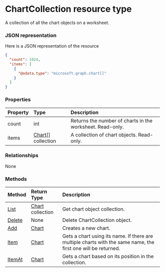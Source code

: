 # ChartCollection resource type

A collection of all the chart objects on a worksheet.

### JSON representation

Here is a JSON representation of the resource

<!-- {
  "blockType": "resource",
  "optionalProperties": [

  ],
  "@odata.type": "microsoft.graph.chartcollection"
}-->

```json
{
  "count": 1024,
  "items": [
    {
      "@odata.type": "microsoft.graph.chart[]"
    }
  ]
}

```
### Properties
| Property	   | Type	|Description|
|:---------------|:--------|:----------|
|count|int|Returns the number of charts in the worksheet. Read-only.|
|items|[Chart[]](chart[].md) collection|A collection of chart objects. Read-only.|

### Relationships
None


### Methods

| Method		   | Return Type	|Description|
|:---------------|:--------|:----------|
|[List](../api/chart_list.md) | [Chart](chart.md) collection |Get chart object collection. |
|[Delete](../api/chartcollection_delete.md) | None |Delete ChartCollection object. |
|[Add](../api/chartcollection_add.md)|[Chart](chart.md)|Creates a new chart.|
|[Item](../api/chartcollection_item.md)|[Chart](chart.md)|Gets a chart using its name. If there are multiple charts with the same name, the first one will be returned.|
|[ItemAt](../api/chartcollection_itemat.md)|[Chart](chart.md)|Gets a chart based on its position in the collection.|

<!-- uuid: 8fcb5dbc-d5aa-4681-8e31-b001d5168d79
2015-10-25 14:57:30 UTC -->
<!-- {
  "type": "#page.annotation",
  "description": "ChartCollection resource",
  "keywords": "",
  "section": "documentation",
  "tocPath": ""
}-->